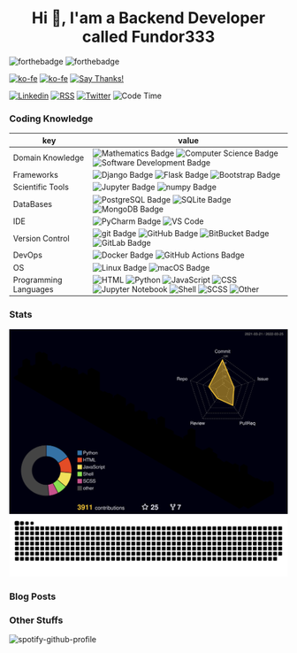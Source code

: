 <h1 align="center">Hi 👋, I'am a Backend Developer called Fundor333</h1>

![forthebadge](https://forthebadge.com/images/badges/you-didnt-ask-for-this.svg)
![forthebadge](https://forthebadge.com/images/badges/powered-by-electricity.svg)

[![ko-fe](https://img.shields.io/badge/Ko--fi-donate-F16061?logo=Ko-fi&style=for-the-badge)](https://ko-fi.com/fundor333)
[![ko-fe](https://img.shields.io/badge/Buy%20me%20a%20coffe-donate-FFDD00?logo=Buy-me-a-Coffee&style=for-the-badge)](https://www.buymeacoffee.com/fundor333)
[![Say Thanks!](https://img.shields.io/badge/Say%20Thanks-thank-1EAEDB.svg?style=for-the-badge)](https://saythanks.io/to/github@fundor333.com)

[![Linkedin](https://img.shields.io/badge/LinkedIn-connect-0077B5?style=for-the-badge&logo=linkedin)](https://www.linkedin.com/in/%F0%9F%90%8D-matteo-scarpa-78969263/
)
[![RSS](https://img.shields.io/badge/RSS-read-FFA500?logo=rss&style=for-the-badge)](https:fundor333.com/index.xml)
[![Twitter](https://img.shields.io/badge/Twitter-follow-1DA1F2?logo=twitter&style=for-the-badge)](https://twitter.com/fundor333)
![Code Time](https://img.shields.io/endpoint?url=https://codetime-api.datreks.com/badge/1371?logoColor=white%26project=%26recentMS=0%26showProject=false&style=for-the-badge)

### Coding Knowledge

key                      |value
-------------------------|-------------------------------------------------------------------
Domain Knowledge         | ![Mathematics Badge](https://img.shields.io/badge/-Mathematics-f73e3e?style=for-the-badge&logo=mathworks&logoColor=white&color=f73e3e) ![Computer Science Badge](https://img.shields.io/badge/-Computer%20Science-7b18a2?style=for-the-badge&logo=smartthings&logoColor=white&color=7b18a2) ![Software Development Badge](https://img.shields.io/badge/-Software%20Development-fbc157?style=for-the-badge&logo=webpack&logoColor=000&color=fbc157)
Frameworks               | ![Django Badge](https://img.shields.io/badge/-Django-092E20?style=for-the-badge&logo=Django&logoColor=white&color=092E20) ![Flask Badge](https://img.shields.io/badge/-Flask-000000?style=for-the-badge&logo=Flask&logoColor=white&color=000000)  ![Bootstrap Badge](https://img.shields.io/badge/-Bootstrap-7952B3?style=for-the-badge&logo=Bootstrap&logoColor=white&color=7952B3)
Scientific Tools         | ![Jupyter Badge](https://img.shields.io/badge/-Jupyter-F37626?style=for-the-badge&logo=Jupyter&logoColor=white&color=F37626) ![numpy Badge](https://img.shields.io/badge/-numpy-013243?style=for-the-badge&logo=numpy&logoColor=white&color=013243)
DataBases                | ![PostgreSQL Badge](https://img.shields.io/badge/-PostgreSQL-336791?style=for-the-badge&logo=PostgreSQL&logoColor=white&color=336791) ![SQLite Badge](https://img.shields.io/badge/-SQLite-003B57?style=for-the-badge&logo=SQLite&logoColor=white&color=003B57) ![MongoDB Badge](https://img.shields.io/badge/-MongoDB-47A248?style=for-the-badge&logo=MongoDB&logoColor=white&color=47A248)
IDE               | ![PyCharm Badge](https://img.shields.io/badge/-PyCharm-000?style=for-the-badge&logo=PyCharm&logoColor=white&color=000)  ![VS Code](https://img.shields.io/badge/visualstudiocode-blue.svg?logo=visual-studio-code&style=for-the-badge)
Version Control          | ![git Badge](https://img.shields.io/badge/-git-F05032?style=for-the-badge&logo=git&logoColor=white&color=F05032) ![GitHub Badge](https://img.shields.io/badge/-GitHub-181717?style=for-the-badge&logo=GitHub&logoColor=white&color=181717) ![BitBucket Badge](https://img.shields.io/badge/-BitBucket-0052CC?style=for-the-badge&logo=BitBucket&logoColor=white&color=0052CC) ![GitLab Badge](https://img.shields.io/badge/-GitLab-F05032?style=for-the-badge&logo=GitLab&logoColor=white&color=FCA121)
DevOps                   | ![Docker Badge](https://img.shields.io/badge/-Docker-2496ED?style=for-the-badge&logo=Docker&logoColor=white&color=2496ED) ![GitHub Actions Badge](https://img.shields.io/badge/-GitHub%20Actions-2088FF?style=for-the-badge&logo=GitHub%20Actions&logoColor=white&color=2088FF)
OS                       | ![Linux Badge](https://img.shields.io/badge/-Linux-FCC624?style=for-the-badge&logo=Linux&logoColor=000&color=FCC624) ![macOS Badge](https://img.shields.io/badge/-macOS-000?style=for-the-badge&logo=Apple&logoColor=white&color=000)
Programming Languages    |  ![HTML](https://img.shields.io/badge/HTML-45%25-%23e34c26?style=for-the-badge&logo=HTML&logoColor=%23e34c26&color=%23e34c26)  ![Python](https://img.shields.io/badge/Python-22%25-%233572A5?style=for-the-badge&logo=Python&logoColor=%233572A5&color=%233572A5)  ![JavaScript](https://img.shields.io/badge/JavaScript-12.8%25-%23f1e05a?style=for-the-badge&logo=JavaScript&logoColor=%23f1e05a&color=%23f1e05a)  ![CSS](https://img.shields.io/badge/CSS-6.5%25-%23563d7c?style=for-the-badge&logo=CSS&logoColor=%23563d7c&color=%23563d7c)  ![Jupyter Notebook](https://img.shields.io/badge/Jupyter%20Notebook-4.7%25-%23DA5B0B?style=for-the-badge&logo=Jupyter%20Notebook&logoColor=%23DA5B0B&color=%23DA5B0B)  ![Shell](https://img.shields.io/badge/Shell-2.9%25-%2389e051?style=for-the-badge&logo=Shell&logoColor=%2389e051&color=%2389e051)  ![SCSS](https://img.shields.io/badge/SCSS-2.4%25-%23c6538c?style=for-the-badge&logo=SCSS&logoColor=%23c6538c&color=%23c6538c)  ![Other](https://img.shields.io/badge/Other-3.4%25-%23ededed?style=for-the-badge&logo=Other&logoColor=%23ededed&color=%23ededed) 
### Stats

![](./profile-3d-contrib/profile-customize.svg)
![](./dist/github-snake.svg)

<!--START_SECTION:waka-->
<!--END_SECTION:waka-->

### Blog Posts
<!--START_SECTION:feed-->
<!--END_SECTION:feed-->

### Other Stuffs

![spotify-github-profile](<https://spotify-github-profile.vercel.app/api/view.svg?uid=21npwp4etyuyc4k76srrop6fy&cover_image=true&theme=default&bar_color=53b14f&bar_color_cover=false>)
